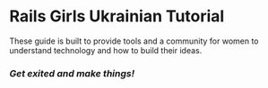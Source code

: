 # **Rails Girls Ukrainian Tutorial**


These guide is built to provide tools and a community for women to understand technology and how to build their ideas.



### *Get exited and make things!*
